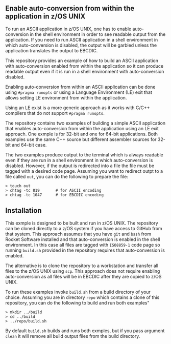 ## Enable auto-conversion from within the application in z/OS UNIX

To run an ASCII application in z/OS UNIX, one has to enable auto-conversion in the shell environment in order to see readable output from the application. If you need to run ASCII application in a shell environment in which auto-conversion is disabled, the output will be garbled unless the application translates the output to EBCDIC.


This repository provides an example of how to build an ASCII application with auto-conversion enabled from within the application so it can produce readable output even if it is run in a shell environment with auto-conversion disabled.

Enabling auto-conversion from within an ASCII application can be done using `#pragma runopts` or using a Language Environment (LE) exit that allows setting LE environment from within the application.

Using an LE exist is a more generic approach as it works with C/C++ compilers that do not support `#pragma runopts`.

The repository contains two examples of building a simple ASCII application that enables auto-conversion from within the application using an LE exit approach. One exmple is for 32-bit and one for 64-bit applications. Both examples use the same C++ source but different assembler sources for 32-bit and 64-bit case.

The two examples produce output to the terminal which is always readable even if they are run in a shell environment in which auto-conversion is disabled. However, if the output is redirected into a file the file must be tagged with a desired code page. Assuming you want to redirect outpt to a file called `out`, you can do the following to prepare the file:

```
> touch out
> chtag -tc 819       # for ASCII encoding
> chtag -tc 1047      # for EBCDIC encoding
```

## Installation

This exmple is designed to be built and run in z/OS UNIX. The repository can be cloned directly to a z/OS system if you have access to GitHub from that system. This approach assumes that you have `git` and `bash` from Rocket Software installed and that auto-conversion is enabled in the shell environment. In this case all files are tagged with `ISO8859-1` code page so running `build.sh` provided in the repository requires that auto-conversion is enabled.

The alternative is to clone the repository to a workstation and transfer all files to the z/OS UNIX using `scp`. This approach does not require enabling auto-conversion as all files will be in EBCDIC after they are copied to z/OS UNIX.

To run these examples invoke `build.sh` from a build directory of your choice. Assuming you are in directory `repo` which contains a clone of this repository, you can do the following to build and run both examples"
```
> mkdir ../build
> cd ../build
> ../repo/build.sh
```

By default `build.sh` builds and runs both exmples, but if you pass argument `clean` it will remove all build output files from the build directory.

